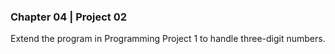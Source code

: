 ### Chapter 04 | Project 02
Extend the program in Programming Project 1 to handle three-digit numbers.